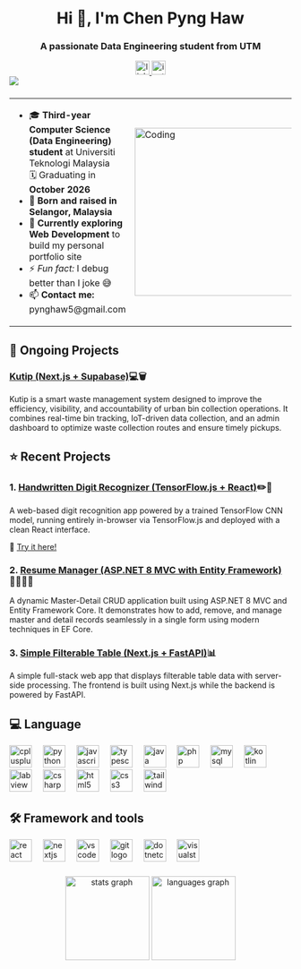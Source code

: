 <h1 align="center">Hi 👋, I'm Chen Pyng Haw</h1>
<h3 align="center">A passionate Data Engineering student from UTM</h3>

<div align="center">
  <a href="https://linkedin.com/in/pynghaw-chen" target="_blank">
    <img src="https://img.shields.io/static/v1?message=LinkedIn&logo=linkedin&label=&color=0077B5&logoColor=white&labelColor=&style=for-the-badge" height="25" alt="linkedin logo"  />
  </a>
  <a href="https://instagram.com/pynghaw" target="_blank">
    <img src="https://img.shields.io/static/v1?message=Instagram&logo=instagram&label=&color=E4405F&logoColor=white&labelColor=&style=for-the-badge" height="25" alt="instagram logo"  />
  </a>
</div>

<img src="https://readme-typing-svg.demolab.com?font=Fira+Code&size=22&pause=1000&color=00BFFF&center=true&vCenter=true&width=435&lines=Hi+There!;Welcome+to+my+GitHub+Profile!;Passionate+about+Data+and+AI!" />

###

<table border="0">
  <tr>
    <td>
      <ul>
        <li>
          🎓 <strong>Third-year Computer Science (Data Engineering) student</strong> at Universiti Teknologi Malaysia<br>
          🗓️ Graduating in <strong>October 2026</strong>
        </li>
        <li>
          📍 <strong>Born and raised in Selangor, Malaysia</strong>
        </li>
        <li>
          🌱 <strong>Currently exploring Web Development</strong> to build my personal portfolio site
        </li>
        <li>
          ⚡ <em>Fun fact:</em> I debug better than I joke 😅
        </li>
        <li>
          📫 <strong>Contact me:</strong> pynghaw5@gmail.com
        </li>
      </ul>
    </td>
    <td>
      <img alt="Coding" width="300" src="https://cdn.dribbble.com/users/1187836/screenshots/6539429/programer.gif">
    </td>
  </tr>
</table>

<h2 align="left">💪 Ongoing Projects</h2>
<h3><a href="https://github.com/pynghaw/Kutip"><strong>Kutip</strong> (Next.js + Supabase)</a>💻🗑️</h3>
<p>Kutip is a smart waste management system designed to improve the efficiency, visibility, and accountability of urban bin collection operations. It combines real-time bin tracking, IoT-driven data collection, and an admin dashboard to optimize waste collection routes and ensure timely pickups.</p>


<h2 align="left">⭐ Recent Projects</h2>

<h3>1. <a href="https://github.com/pynghaw/digit-recognizer"><strong>Handwritten Digit Recognizer</strong> (TensorFlow.js + React)</a>✏️🔢</h3>
<p>A web-based digit recognition app powered by a trained TensorFlow CNN model, running entirely in-browser via TensorFlow.js and deployed with a clean React interface.</p>
<p>🔗 <a href="https://digit-recognizer-eta.vercel.app/">Try it here!</a></p>

<h3>2. <a href="https://github.com/pynghaw/ResumeManager"><strong>Resume Manager</strong> (ASP.NET 8 MVC with Entity Framework)</a>🧑‍💼👩‍🔬</h3>
    <p>A dynamic Master-Detail CRUD application built using ASP.NET 8 MVC and Entity Framework Core. It demonstrates how to add, remove, and manage master and detail records seamlessly in a single form using modern techniques in EF Core.</p>
      
<h3>3. <a href="https://github.com/pynghaw/Simple-Filterable-Table"><strong>Simple Filterable Table</strong> (Next.js + FastAPI)</a>📊</h3>
    <p>A simple full-stack web app that displays filterable table data with server-side processing. The frontend is built using Next.js while the backend is powered by FastAPI.</p>

###

<h2 align="left">💻 Language</h2>
<div align="left">
  <img src="https://cdn.jsdelivr.net/gh/devicons/devicon/icons/cplusplus/cplusplus-original.svg" height="40" alt="cplusplus logo"  />
  <img width="12" />
  <img src="https://cdn.jsdelivr.net/gh/devicons/devicon/icons/python/python-original.svg" height="40" alt="python logo"  />
  <img width="12" />
  <img src="https://cdn.jsdelivr.net/gh/devicons/devicon/icons/javascript/javascript-original.svg" height="40" alt="javascript logo"  />
  <img width="12" />
  <img src="https://cdn.jsdelivr.net/gh/devicons/devicon/icons/typescript/typescript-original.svg" height="40" alt="typescript logo"  />
  <img width="12" />
  <img src="https://cdn.jsdelivr.net/gh/devicons/devicon/icons/java/java-original.svg" height="40" alt="java logo"  />
  <img width="12" />
  <img src="https://cdn.jsdelivr.net/gh/devicons/devicon/icons/php/php-original.svg" height="40" alt="php logo"  />
  <img width="12" />
  <img src="https://cdn.jsdelivr.net/gh/devicons/devicon/icons/mysql/mysql-original.svg" height="40" alt="mysql logo"  />
  <img width="12" />
  <img src="https://cdn.jsdelivr.net/gh/devicons/devicon/icons/kotlin/kotlin-original.svg" height="40" alt="kotlin logo"  />
  <img width="12" />
  <img src="https://cdn.simpleicons.org/labview/FFDB00" height="40" alt="labview logo"  />
  <img width="12" />
  <img src="https://cdn.jsdelivr.net/gh/devicons/devicon/icons/csharp/csharp-original.svg" height="40" alt="csharp logo"  />
  <img width="12" />
  <img src="https://cdn.jsdelivr.net/gh/devicons/devicon/icons/html5/html5-original.svg" height="40" alt="html5 logo"  />
  <img width="12" />
  <img src="https://cdn.jsdelivr.net/gh/devicons/devicon/icons/css3/css3-original.svg" height="40" alt="css3 logo"  />
  <img width="12" />
  <img src="https://cdn.simpleicons.org/tailwindcss/06B6D4" height="40" alt="tailwindcss logo"  />
</div>

###

<h2 align="left">🛠️ Framework and tools</h2>
<div align="left">
  <img src="https://cdn.jsdelivr.net/gh/devicons/devicon/icons/react/react-original.svg" height="40" alt="react logo"  />
  <img width="12" />
  <img src="https://cdn.jsdelivr.net/gh/devicons/devicon/icons/nextjs/nextjs-original.svg" height="40" alt="nextjs logo"  />
  <img width="12" />
  <img src="https://cdn.jsdelivr.net/gh/devicons/devicon/icons/vscode/vscode-original.svg" height="40" alt="vscode logo"  />
  <img width="12" />
  <img src="https://cdn.jsdelivr.net/gh/devicons/devicon/icons/git/git-original.svg" height="40" alt="git logo"  />
  <img width="12" />
  <img src="https://cdn.jsdelivr.net/gh/devicons/devicon/icons/dotnetcore/dotnetcore-original.svg" height="40" alt="dotnetcore logo"  />
  <img width="12" />
  <img src="https://cdn.jsdelivr.net/gh/devicons/devicon/icons/visualstudio/visualstudio-plain.svg" height="40" alt="visualstudio logo"  />
</div>

###

<div align="center">
  <img src="https://github-readme-stats.vercel.app/api?username=pynghaw&hide_title=false&hide_rank=false&show_icons=true&include_all_commits=true&count_private=true&disable_animations=false&locale=en&hide_border=false&order=1" height="150" alt="stats graph"  />
  <img src="https://github-readme-stats.vercel.app/api/top-langs?username=pynghaw&locale=en&hide_title=false&layout=compact&card_width=320&langs_count=5&hide_border=false&order=2" height="150" alt="languages graph"  />
</div>

